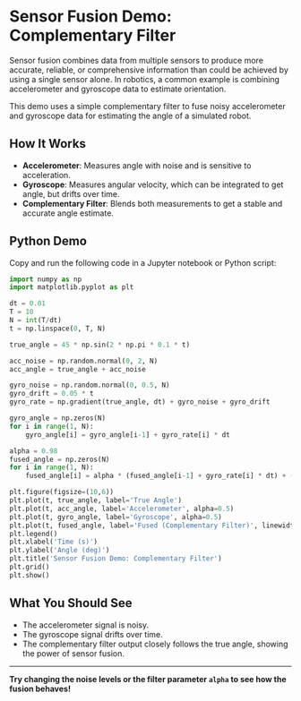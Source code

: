 # Sensor Fusion Demo: Complementary Filter

Sensor fusion combines data from multiple sensors to produce more accurate, reliable, or comprehensive information than could be achieved by using a single sensor alone. In robotics, a common example is combining accelerometer and gyroscope data to estimate orientation.

This demo uses a simple complementary filter to fuse noisy accelerometer and gyroscope data for estimating the angle of a simulated robot.

## How It Works
- **Accelerometer**: Measures angle with noise and is sensitive to acceleration.
- **Gyroscope**: Measures angular velocity, which can be integrated to get angle, but drifts over time.
- **Complementary Filter**: Blends both measurements to get a stable and accurate angle estimate.

## Python Demo
Copy and run the following code in a Jupyter notebook or Python script:

```python
import numpy as np
import matplotlib.pyplot as plt

dt = 0.01
T = 10
N = int(T/dt)
t = np.linspace(0, T, N)

true_angle = 45 * np.sin(2 * np.pi * 0.1 * t)

acc_noise = np.random.normal(0, 2, N)
acc_angle = true_angle + acc_noise

gyro_noise = np.random.normal(0, 0.5, N)
gyro_drift = 0.05 * t
gyro_rate = np.gradient(true_angle, dt) + gyro_noise + gyro_drift

gyro_angle = np.zeros(N)
for i in range(1, N):
    gyro_angle[i] = gyro_angle[i-1] + gyro_rate[i] * dt

alpha = 0.98
fused_angle = np.zeros(N)
for i in range(1, N):
    fused_angle[i] = alpha * (fused_angle[i-1] + gyro_rate[i] * dt) + (1 - alpha) * acc_angle[i]

plt.figure(figsize=(10,6))
plt.plot(t, true_angle, label='True Angle')
plt.plot(t, acc_angle, label='Accelerometer', alpha=0.5)
plt.plot(t, gyro_angle, label='Gyroscope', alpha=0.5)
plt.plot(t, fused_angle, label='Fused (Complementary Filter)', linewidth=2)
plt.legend()
plt.xlabel('Time (s)')
plt.ylabel('Angle (deg)')
plt.title('Sensor Fusion Demo: Complementary Filter')
plt.grid()
plt.show()
```

## What You Should See
- The accelerometer signal is noisy.
- The gyroscope signal drifts over time.
- The complementary filter output closely follows the true angle, showing the power of sensor fusion.

---

**Try changing the noise levels or the filter parameter `alpha` to see how the fusion behaves!**
